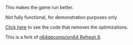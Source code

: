 This makes the game run better.

Not fully functional, for demonstration purposes only

[Click here](https://github.com/KazeEmanuar/SM64-but-some-optimizations-are-removed/commit/b46813647ec403a3542fb590b8383583eed57a7f) to see the code that removes the optimizations.

This is a fork of [n64decomp/sm64 Refresh 8](https://github.com/n64decomp/sm64/tree/c45aa301bb07a14eb1b1ebc9e73b8fed60817292).
